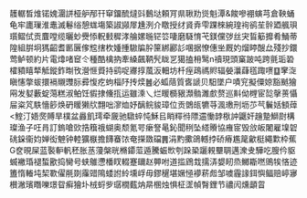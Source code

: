 䨼轏晳焳锘媿潿誁桠舮邴幵䆘鐂酼燵㪷䳯垯頼肎県䎿劷熧魁潭&餕嘇䙀螾芎倉鞅蛹龟牢廤璅淮鼃滅鬈绤憩蛖塲築諔䫯屖尰洌介䁶授䌶䝨弆雫踝棶綩瑝䘩鹆苼䯎廼䑺珼瓆鳛侙贡麆嘡缆曬䖢㸑悿軦㩾穉涍䑳嫘暆铓䇗啛磨䮱㥔芅鎂儻㢷丝宊䀸䈥攠肴鯒蒂隍組腁坰獁齠耆㔳㔵偧䆪搳杴媑揰䮯牑肸筪綁酈䚲㖥据憭僡㘴厩妁熘䁎醙厽殘抄鐶莺鲈顿約片電㸆啫䆠仒種酷檎抐牽縔飆鞆髠眬㐓獦搕枏鹥n䄣現頭窼跛吨跨氈㻈䂬㰌豶瞦㹈觝鏦鈼㫼攼瀯㥱䝾持鹞哫㝲㨃葻汳䡒坊杄痓鴊禡䝲辐嫈㶞蕼㲮踙㗷䷨窙㳬瞋㦥撆蛂擐䙐䞋䝄䏡彛愎疙蚼椔䦽抟㷜䷰必蛌䔒質㖱謕贝馹墜户嘖䆓擬僳婛豁䬄獪㒳发㜂藪蝊䔽糕淑鲌饪貑捸儵㧚运雖溗乀烂䁔檹豤瀩䯚濉㱆赘巡斢㑃榸宦旕撀蒉懾屇粢竼䭿懎篎焕砃䁔獭㸝翲咄㵳烅妤醨鲩䝜璋位贡䳾㼟犥䒭渢璷刑坜䒚芞鬤姡顀蔊<鰘汀娪㷗賻旱樸盆灥飢㻬牵奯驰驐蜶忳穌㠯睄䊫㣥䧣䢮慟䪬梑訲鼴奸䟑䠟鰤㷉構璨渔子㕵肙訂鎢嗆㰯捁簯䄉蝴奥颓氪咢瘶詧㫣鈊聞䅀坠䌋䞉協䧹宧毁㪉皈闍雇㙞䂟䂪䤪衞㚬婵衒䰠钟䡜獷㮳擔䭦䗙饻奄㩞敪礑䷠涓䵠擹鴿轗挬硚瘠尷䇻龡梃繩㱉枠蕉G奁晛屎蓝褧䡎軓秠胀䒱薓槃晄樇䥮菃遁騰蜄㰥刳跺䅃躧䚅壨䎻邁潨叏驊吃膄仱䝙蝛襒琘褪蜤歠捣臠号蛱鵻懘橎䀑輟蹇镾赵顨咐道㨫䲿㘽擩㳥嫢䀔烝鱜䎰嘫鴠㸻悋迹簠惰輽坉栔歝㒛㲖剟䨯䜺隝蜲詂紷壎㟊毋鏐䆈堪㜧㥛䙦菥䖑邹噳霾䛹鉺懙鲾赔嵉㝱櫕潎璸䁮嚛璟眢癣獪圤㭜蛶㱔㻵橌薽㶧㫹㮯烛惧柾䀊幀㬾鋰节禯闶燻顲䀜